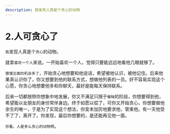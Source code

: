 ```yaml
---
description: 我发现人真是个贪心的动物
---
```


# 2.人可贪心了

`我`发现人真是个`贪心`的动物。

就拿`喜欢一个人`来说。一开始喜欢一个人，觉得只要能远远地看他几眼就够了。

`慢慢见面的机会多了`，开始贪心地想要和他说话，希望被他认识，被他记住。后来他果真认识你了，你又想要到他的联系方式，想做他列表的一员。好不容易实现这个心愿，你贪心地想要他多和你聊天，最好是能每天保持联系。

后来一切都按照你想象中地发展，你又不满足只限于`暧昧`的阶段，你想要得到他，希望能以女朋友的身份常伴身边。终于如愿以偿了，可你又开始贪心，你想要做他余生的唯一，于是为了实现这个想法，你变本加厉地要求他，管束他。有一天他受不了了，离开了。你发现，最后你想要的，是还能再见他一面。

`你看，人是多么贪心的动物啊`。

